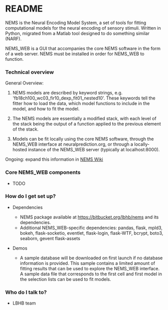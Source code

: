 # README #

NEMS is the Neural Encoding Model System, a set of tools for fitting computational models for the neural encoding of sensory stimuli.  Written in Python, migrated from a Matlab tool designed to do something similar (NARF).

NEMS_WEB is a GUI that accompanies the core NEMS software in the form of a web server. NEMS must be installed in order for NEMS_WEB to function.

### Technical overview ###

General Overview:

1. NEMS models are described by keyword strings, e.g. 'fb18ch100_wc03_fir10_dexp_fit01_nested10'. These keywords tell the fitter how to load the data, which model functions to include in the model, and how to fit the model.

2. The NEMS models are essentially a modified stack, with each level of the stack being the output of a function applied to the previous element of the stack.

3. Models can be fit locally using the core NEMS software, through the NEMS_WEB interface at neuralprediction.org, or through a locally-hosted instance of the NEMS_WEB server (typically at localhost:8000).


Ongoing: expand this information in [NEMS Wiki](https://bitbucket.org/lbhb/nems/wiki/Home)

### Core NEMS_WEB components ###

* TODO

### How do I get set up? ###

* Dependencies
    * NEMS package available at https://bitbucket.org/lbhb/nems and its dependencies.
    * Additional NEMS_WEB-specific dependencies: pandas, flask, mpld3, bokeh, flask-socketio, eventlet, flask-login, flask-WTF, bcrypt, boto3, seaborn, gevent
    flask-assets

* Demos
    * A sample database will be downloaded on first launch if no database information is provided. This sample contains a limited amount of fitting results that can be used to explore the NEMS_WEB interface. A sample data file that corresponds to the first cell and first model in the selection lists can be used to fit models.

### Who do I talk to? ###

* LBHB team
